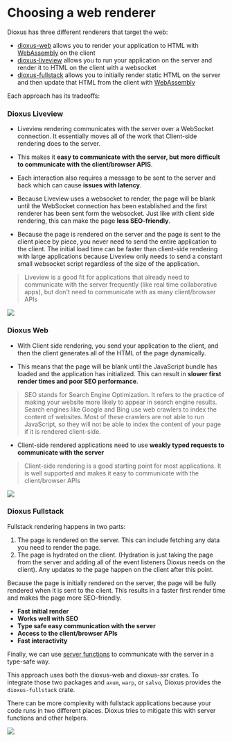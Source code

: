 # Choosing a web renderer

Dioxus has three different renderers that target the web:

- [dioxus-web](wasm.md) allows you to render your application to HTML with [WebAssembly](https://rustwasm.github.io/docs/book/) on the client
- [dioxus-liveview](liveview.md) allows you to run your application on the server and render it to HTML on the client with a websocket
- [dioxus-fullstack](fullstack.md) allows you to initially render static HTML on the server and then update that HTML from the client with [WebAssembly](https://rustwasm.github.io/docs/book/)

Each approach has its tradeoffs:

### Dioxus Liveview

- Liveview rendering communicates with the server over a WebSocket connection. It essentially moves all of the work that Client-side rendering does to the server.

- This makes it **easy to communicate with the server, but more difficult to communicate with the client/browser APIS**.

- Each interaction also requires a message to be sent to the server and back which can cause **issues with latency**.

- Because Liveview uses a websocket to render, the page will be blank until the WebSocket connection has been established and the first renderer has been sent form the websocket. Just like with client side rendering, this can make the page **less SEO-friendly**.

- Because the page is rendered on the server and the page is sent to the client piece by piece, you never need to send the entire application to the client. The initial load time can be faster than client-side rendering with large applications because Liveview only needs to send a constant small websocket script regardless of the size of the application.

> Liveview is a good fit for applications that already need to communicate with the server frequently (like real time collaborative apps), but don't need to communicate with as many client/browser APIs

[![](https://mermaid.ink/img/pako:eNplULFOw0AM_RXLc7Mw3sBQVUIMRYgKdcli5ZzkRHIuPl8QqvrvXJICRXiy3nt-9-6dsRHP6DAZGe8CdUpjNd3VEcpsVT4SK1TVPRxYJ1YHL_yeOdkqWMGF3w4U32Y6nSQmXvknMQYNXW8g7bfk2JPBg0g3MCTmdH1rJhenx2is1FiYri43wJ8or3O2H1Liv0w3hw724kMb2MMzdcUYNziyjhR8-f15Pq3Reh65RldWzy3lwWqs46VIKZscPmODzjTzBvPJ__aFrqUhFZR9MNH92uhS7OULYSF1lw?type=png)](https://mermaid.live/edit#pako:eNplULFOw0AM_RXLc7Mw3sBQVUIMRYgKdcli5ZzkRHIuPl8QqvrvXJICRXiy3nt-9-6dsRHP6DAZGe8CdUpjNd3VEcpsVT4SK1TVPRxYJ1YHL_yeOdkqWMGF3w4U32Y6nSQmXvknMQYNXW8g7bfk2JPBg0g3MCTmdH1rJhenx2is1FiYri43wJ8or3O2H1Liv0w3hw724kMb2MMzdcUYNziyjhR8-f15Pq3Reh65RldWzy3lwWqs46VIKZscPmODzjTzBvPJ__aFrqUhFZR9MNH92uhS7OULYSF1lw)

### Dioxus Web

- With Client side rendering, you send your application to the client, and then the client generates all of the HTML of the page dynamically.

- This means that the page will be blank until the JavaScript bundle has loaded and the application has initialized. This can result in **slower first render times and poor SEO performance**.

> SEO stands for Search Engine Optimization. It refers to the practice of making your website more likely to appear in search engine results. Search engines like Google and Bing use web crawlers to index the content of websites. Most of these crawlers are not able to run JavaScript, so they will not be able to index the content of your page if it is rendered client-side.

- Client-side rendered applications need to use **weakly typed requests to communicate with the server**

> Client-side rendering is a good starting point for most applications. It is well supported and makes it easy to communicate with the client/browser APIs

[![](https://mermaid.ink/img/pako:eNpVkDFPwzAQhf-KdXOzMHpgqJAQAwytEIsXK35JLBJfez4Xoar_HSemQtzke9_z2e-u1HMAWcrqFU_Rj-KX7vLgkqm1F_7KENN1j-YIuUCsOeBckLUZmrjx_ezT54rziVNG42-sMBLHSQ0Pd8vH5NU8M48zTAby71sr3CYdkAIEoen37h-y5n3910tSiO81cqIdLZDFx1DDXNerjnTCAke2HgMGX2Z15NKtWn1RPn6nnqxKwY7KKfzFJzv4OVcVISrLa1vQtqfbDzd0ZKY?type=png)](https://mermaid.live/edit#pako:eNpVkDFPwzAQhf-KdXOzMHpgqJAQAwytEIsXK35JLBJfez4Xoar_HSemQtzke9_z2e-u1HMAWcrqFU_Rj-KX7vLgkqm1F_7KENN1j-YIuUCsOeBckLUZmrjx_ezT54rziVNG42-sMBLHSQ0Pd8vH5NU8M48zTAby71sr3CYdkAIEoen37h-y5n3910tSiO81cqIdLZDFx1DDXNerjnTCAke2HgMGX2Z15NKtWn1RPn6nnqxKwY7KKfzFJzv4OVcVISrLa1vQtqfbDzd0ZKY)

### Dioxus Fullstack

Fullstack rendering happens in two parts:
1. The page is rendered on the server. This can include fetching any data you need to render the page.
2. The page is hydrated on the client. (Hydration is just taking the page from the server and adding all of the event listeners Dioxus needs on the client). Any updates to the page happen on the client after this point.

Because the page is initially rendered on the server, the page will be fully rendered when it is sent to the client. This results in a faster first render time and makes the page more SEO-friendly.

- **Fast initial render**
- **Works well with SEO**
- **Type safe easy communication with the server**
- **Access to the client/browser APIs**
- **Fast interactivity**

Finally, we can use [server functions](../../cookbook/fullstack/server_functions.md) to communicate with the server in a type-safe way.

This approach uses both the dioxus-web and dioxus-ssr crates. To integrate those two packages and `axum`, `warp`, or `salvo`, Dioxus provides the `dioxus-fullstack` crate.

There can be more complexity with fullstack applications because your code runs in two different places. Dioxus tries to mitigate this with server functions and other helpers.

[![](https://mermaid.ink/img/pako:eNpdkL1uwzAMhF9F4BwvHTV0KAIUHdohQdFFi2CdbQG2mFCUiyDIu9e2-hOUE3H34UDelVoOIEtZvWIffS9-auYHl8wyT8KfGWKa5tEcITPEmgPOBVkrUMXNPyAFCMJK5BOnjIq8scJI7Ac13N1RH4NX88zcjzAZyJX-8bfIl6QQ32qcv7PuhP-ANe_rpb8KJ9rRBJl8DMt71zXAkQ6Y4Mgua0Dny6iOXLotqC_Kx0tqyaoU7Kicwl8hZDs_5kVFiMryWivbmrt9AacxbGg?type=png)](https://mermaid.live/edit#pako:eNpdkL1uwzAMhF9F4BwvHTV0KAIUHdohQdFFi2CdbQG2mFCUiyDIu9e2-hOUE3H34UDelVoOIEtZvWIffS9-auYHl8wyT8KfGWKa5tEcITPEmgPOBVkrUMXNPyAFCMJK5BOnjIq8scJI7Ac13N1RH4NX88zcjzAZyJX-8bfIl6QQ32qcv7PuhP-ANe_rpb8KJ9rRBJl8DMt71zXAkQ6Y4Mgua0Dny6iOXLotqC_Kx0tqyaoU7Kicwl8hZDs_5kVFiMryWivbmrt9AacxbGg)
